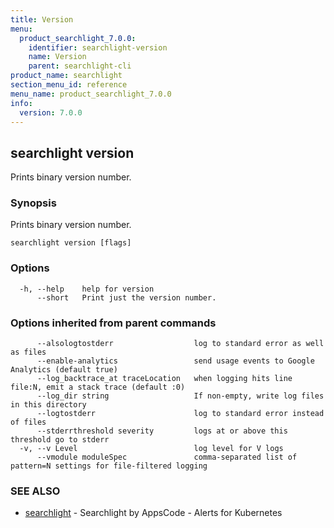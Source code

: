 ```yaml
---
title: Version
menu:
  product_searchlight_7.0.0:
    identifier: searchlight-version
    name: Version
    parent: searchlight-cli
product_name: searchlight
section_menu_id: reference
menu_name: product_searchlight_7.0.0
info:
  version: 7.0.0
---
```


## searchlight version

Prints binary version number.

### Synopsis

Prints binary version number.

```
searchlight version [flags]
```

### Options

```
  -h, --help    help for version
      --short   Print just the version number.
```

### Options inherited from parent commands

```
      --alsologtostderr                  log to standard error as well as files
      --enable-analytics                 send usage events to Google Analytics (default true)
      --log_backtrace_at traceLocation   when logging hits line file:N, emit a stack trace (default :0)
      --log_dir string                   If non-empty, write log files in this directory
      --logtostderr                      log to standard error instead of files
      --stderrthreshold severity         logs at or above this threshold go to stderr
  -v, --v Level                          log level for V logs
      --vmodule moduleSpec               comma-separated list of pattern=N settings for file-filtered logging
```

### SEE ALSO

* [searchlight](/products/searchlight/7.0.0/reference/searchlight/searchlight)	 - Searchlight by AppsCode - Alerts for Kubernetes

